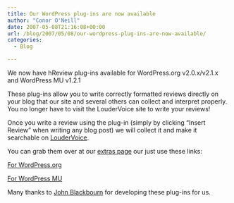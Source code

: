 ```yaml
---
title: Our WordPress plug-ins are now available
author: "Conor O'Neill"
date: 2007-05-08T21:16:08+00:00
url: /blog/2007/05/08/our-wordpress-plug-ins-are-now-available/
categories:
  - Blog

---
```

We now have hReview plug-ins available for WordPress.org v2.0.x/v2.1.x and WordPress MU v1.2.1

These plug-ins allow you to write correctly formatted reviews directly on your blog that our site and several others can collect and interpret properly. You no longer have to visit the LouderVoice site to write your reviews!

Once you write a review using the plug-in (simply by clicking &#8220;Insert Review&#8221; when writing any blog post) we will collect it and make it searchable on [LouderVoice][1].

You can grab them over at our [extras page][2] our just use these links:

[For WordPress.org][3]

[For WordPress MU][4]

Many thanks to [John Blackbourn][5] for developing these plug-ins for us.

 [1]: http://www.loudervoice.com/
 [2]: http://www.loudervoice.com/extras
 [3]: http://www.loudervoice.com/static/extras/loudervoice_hreview_plugin_wordpress_org_v10.zip
 [4]: http://www.loudervoice.com/static/extras/loudervoice_hreview_plugin_wordpress_mu_v10.zip
 [5]: http://johnblackbourn.com/